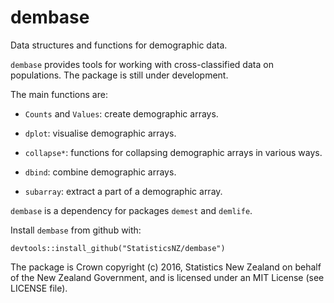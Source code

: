 
# dembase

Data structures and functions for demographic data.

`dembase` provides tools for working with cross-classified data on populations.  The package is still under development.

The main functions are:

* `Counts` and `Values`: create demographic arrays.

* `dplot`: visualise demographic arrays.

* `collapse*`: functions for collapsing demographic arrays in various ways.

* `dbind`: combine demographic arrays.

* `subarray`: extract a part of a demographic array.


`dembase` is a dependency for packages `demest` and `demlife`.

Install `dembase` from github with:
```{r, echo = FALSE}
devtools::install_github("StatisticsNZ/dembase")
```

The package is Crown copyright (c) 2016, Statistics New Zealand on behalf of the New Zealand Government, and is licensed under an MIT License (see LICENSE file).

